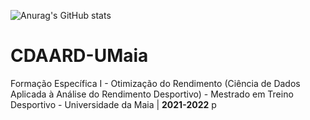 ![Anurag's GitHub stats](https://github-readme-stats.vercel.app/api?username=rmarcelino4&show_icons=true&theme=github_dark)


# CDAARD-UMaia
 Formação Específica I - Otimização do Rendimento (Ciência de Dados Aplicada à Análise do Rendimento Desportivo) - Mestrado em Treino Desportivo - Universidade da Maia | **2021-2022** p
